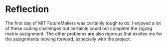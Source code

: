 # Reflection

  The first day of MIT FutureMakers was certainly tough to do. I enjoyed a lot of these coding challenges but certainly could not complete the zigzag       matrix assignment. 
  The other problems are also rigorous that excites me for the assignments moving forward, especially with the project.
